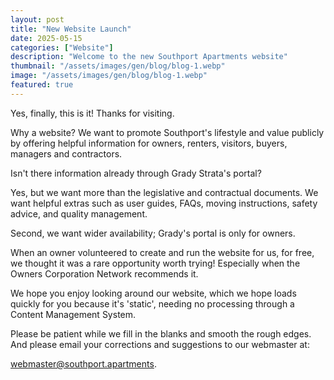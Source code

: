 ```yaml
---
layout: post
title: "New Website Launch"
date: 2025-05-15
categories: ["Website"]
description: "Welcome to the new Southport Apartments website"
thumbnail: "/assets/images/gen/blog/blog-1.webp"
image: "/assets/images/gen/blog/blog-1.webp"
featured: true
---
```


Yes, finally, this is it! Thanks for visiting.

Why a website? We want to promote Southport's lifestyle and value publicly by offering helpful information for owners, renters, visitors, buyers, managers and contractors.

Isn't there information already through Grady Strata's portal?

Yes, but we want more than the legislative and contractual documents. We want helpful extras such as user guides, FAQs, moving instructions, safety advice, and quality management.

Second, we want wider availability; Grady's portal is only for owners.

When an owner volunteered to create and run the website for us, for free, we thought it was a rare opportunity worth trying! Especially when the Owners Corporation Network recommends it.

We hope you enjoy looking around our website, which we hope loads quickly for you because it's 'static', needing no processing through a Content Management System.

Please be patient while we fill in the blanks and smooth the rough edges. And please email your corrections and suggestions to our webmaster at:

[webmaster@southport.apartments](mailto:webmaster@southport.apartments).
